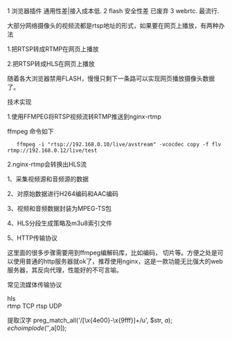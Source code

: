 
1 浏览器插件 通用性差|接入成本低.
2 flash   安全性差 已废弃
3 webrtc.  最流行.

大部分网络摄像头的视频流都是rtsp地址的形式，如果要在网页上播放，有两种办法

1.把RTSP转成RTMP在网页上播放

2.把RTSP转成HLS在网页上播放

随着各大浏览器禁用FLASH，慢慢只剩下一条路可以实现网页播放摄像头数据了。

技术实现

1.使用FFMPEG将RTSP视频流转RTMP推送到nginx-rtmp

ffmpeg 命令如下

       ffmpeg -i "rtsp://192.168.0.10/live/avstream" -vcocdec copy -f flv rtmp://192.168.0.12/live/test

2.nginx-rtmp会转换出HLS流



1、采集视频源和音频源的数据

2、对原始数据进行H264编码和AAC编码

3、视频和音频数据封装为MPEG-TS包

4、HLS分段生成策略及m3u8索引文件

5、HTTP传输协议

这里面的很多步骤需要用到ffmpeg编解码库，比如编码， 切片等。方便之处是可以使用普通的http服务器就ok了，推荐使用nginx，这是一款功能无比强大的web服务器，其反向代理，性能好的不可言喻。

常见流媒体传输协议

hls  
rtmp TCP
rtsp UDP

提取汉字
preg_match_all('/[\x{4e00}-\x{9fff}]+/u', $str, $a);
echo implode('',$a[0]);



